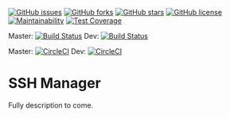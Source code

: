 [![GitHub issues](https://img.shields.io/github/issues/arthurvasconcelos/ssh-manager.svg)](https://github.com/arthurvasconcelos/ssh-manager/issues)
[![GitHub forks](https://img.shields.io/github/forks/arthurvasconcelos/ssh-manager.svg)](https://github.com/arthurvasconcelos/ssh-manager/network)
[![GitHub stars](https://img.shields.io/github/stars/arthurvasconcelos/ssh-manager.svg)](https://github.com/arthurvasconcelos/ssh-manager/stargazers)
[![GitHub license](https://img.shields.io/github/license/arthurvasconcelos/ssh-manager.svg)](https://github.com/arthurvasconcelos/ssh-manager/blob/master/LICENSE)
[![Maintainability](https://api.codeclimate.com/v1/badges/64db512e68550447fff3/maintainability)](https://codeclimate.com/github/arthurvasconcelos/ssh-manager/maintainability)
[![Test Coverage](https://api.codeclimate.com/v1/badges/64db512e68550447fff3/test_coverage)](https://codeclimate.com/github/arthurvasconcelos/ssh-manager/test_coverage)

Master: [![Build Status](https://travis-ci.com/arthurvasconcelos/ssh-manager.svg?branch=master)](https://travis-ci.com/arthurvasconcelos/ssh-manager)
Dev: [![Build Status](https://travis-ci.com/arthurvasconcelos/ssh-manager.svg?branch=develop)](https://travis-ci.com/arthurvasconcelos/ssh-manager)

Master: [![CircleCI](https://circleci.com/gh/arthurvasconcelos/ssh-manager/tree/master.svg?style=svg&circle-token=2d3a97ff5fb4c213ce09d6da2267ea9be317654f)](https://circleci.com/gh/arthurvasconcelos/ssh-manager/tree/master)
Dev: [![CircleCI](https://circleci.com/gh/arthurvasconcelos/ssh-manager/tree/develop.svg?style=svg&circle-token=2d3a97ff5fb4c213ce09d6da2267ea9be317654f)](https://circleci.com/gh/arthurvasconcelos/ssh-manager/tree/develop)

# SSH Manager

Fully description to come.
